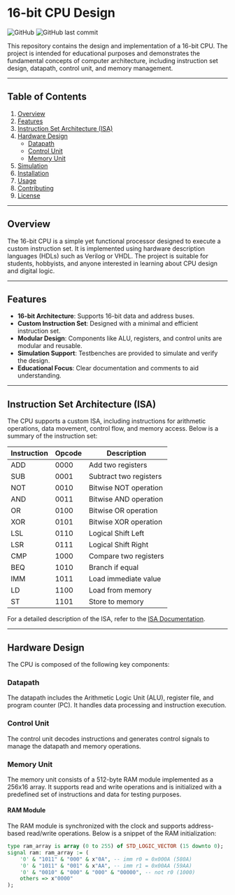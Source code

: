 # 16-bit CPU Design

![GitHub](https://img.shields.io/github/license/saeedvft/16bit-CPU?style=flat-square)
![GitHub last commit](https://img.shields.io/github/last-commit/saeedvft/16bit-CPU?style=flat-square)

This repository contains the design and implementation of a 16-bit CPU. The project is intended for educational purposes and demonstrates the fundamental concepts of computer architecture, including instruction set design, datapath, control unit, and memory management.

---

## Table of Contents
1. [Overview](#overview)
2. [Features](#features)
3. [Instruction Set Architecture (ISA)](#instruction-set-architecture-isa)
4. [Hardware Design](#hardware-design)
   - [Datapath](#datapath)
   - [Control Unit](#control-unit)
   - [Memory Unit](#memory-unit)
5. [Simulation](#simulation)
6. [Installation](#installation)
7. [Usage](#usage)
8. [Contributing](#contributing)
9. [License](#license)

---

## Overview
The 16-bit CPU is a simple yet functional processor designed to execute a custom instruction set. It is implemented using hardware description languages (HDLs) such as Verilog or VHDL. The project is suitable for students, hobbyists, and anyone interested in learning about CPU design and digital logic.

---

## Features
- **16-bit Architecture**: Supports 16-bit data and address buses.
- **Custom Instruction Set**: Designed with a minimal and efficient instruction set.
- **Modular Design**: Components like ALU, registers, and control units are modular and reusable.
- **Simulation Support**: Testbenches are provided to simulate and verify the design.
- **Educational Focus**: Clear documentation and comments to aid understanding.

---

## Instruction Set Architecture (ISA)
The CPU supports a custom ISA, including instructions for arithmetic operations, data movement, control flow, and memory access. Below is a summary of the instruction set:

| Instruction | Opcode | Description |
|-------------|--------|-------------|
| ADD         | 0000   | Add two registers |
| SUB         | 0001   | Subtract two registers |
| NOT         | 0010   | Bitwise NOT operation |
| AND         | 0011   | Bitwise AND operation |
| OR          | 0100   | Bitwise OR operation |
| XOR         | 0101   | Bitwise XOR operation |
| LSL         | 0110   | Logical Shift Left |
| LSR         | 0111   | Logical Shift Right |
| CMP         | 1000   | Compare two registers |
| BEQ         | 1010   | Branch if equal |
| IMM         | 1011   | Load immediate value |
| LD          | 1100   | Load from memory |
| ST          | 1101   | Store to memory |

For a detailed description of the ISA, refer to the [ISA Documentation](docs/ISA.md).

---

## Hardware Design
The CPU is composed of the following key components:

### Datapath
The datapath includes the Arithmetic Logic Unit (ALU), register file, and program counter (PC). It handles data processing and instruction execution.

### Control Unit
The control unit decodes instructions and generates control signals to manage the datapath and memory operations.

### Memory Unit
The memory unit consists of a 512-byte RAM module implemented as a 256x16 array. It supports read and write operations and is initialized with a predefined set of instructions and data for testing purposes.

#### RAM Module
The RAM module is synchronized with the clock and supports address-based read/write operations. Below is a snippet of the RAM initialization:

```vhdl
type ram_array is array (0 to 255) of STD_LOGIC_VECTOR (15 downto 0);
signal ram: ram_array := (
    '0' & "1011" & "000" & x"0A", -- imm r0 = 0x000A (580A)
    '0' & "1011" & "001" & x"AA", -- imm r1 = 0x00AA (59AA)
    '0' & "0010" & "000" & "000" & "00000", -- not r0 (1000)
    others => x"0000"
);
